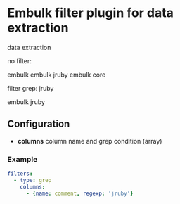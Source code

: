 # Embulk filter plugin for data extraction

data extraction

no filter:

embulk
embulk jruby
embulk core

filter grep: jruby

embulk jruby

## Configuration

- **columns** column name and grep condition (array)

### Example

```yaml
filters:
  - type: grep
    columns:
      - {name: comment, regexp: 'jruby'}
```